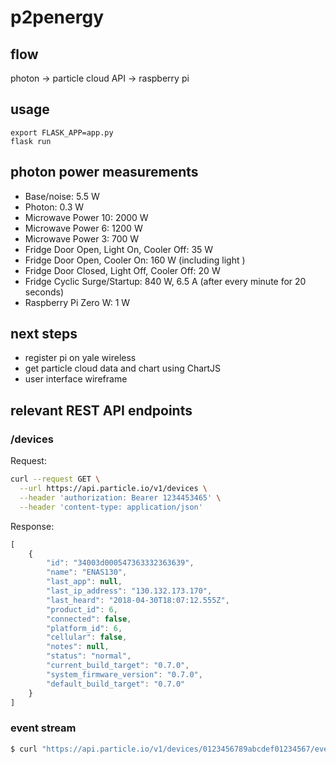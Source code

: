 # p2penergy

## flow

photon -> particle cloud API -> raspberry pi

## usage

```
export FLASK_APP=app.py
flask run
```

## photon power measurements

* Base/noise: 5.5 W
* Photon: 0.3 W
* Microwave Power 10: 2000 W
* Microwave Power 6: 1200 W
* Microwave Power 3: 700 W
* Fridge Door Open, Light On, Cooler Off: 35 W
* Fridge Door Open, Cooler On: 160 W (including light )
* Fridge Door Closed, Light Off, Cooler Off: 20 W
* Fridge Cyclic Surge/Startup: 840 W, 6.5 A (after every minute for 20 seconds)
* Raspberry Pi Zero W: 1 W

## next steps

* register pi on yale wireless
* get particle cloud data and chart using ChartJS
* user interface wireframe

## relevant REST API endpoints

### /devices

Request:

```sh
curl --request GET \
  --url https://api.particle.io/v1/devices \
  --header 'authorization: Bearer 1234453465' \
  --header 'content-type: application/json'
```

Response: 

```js
[
	{
		"id": "34003d000547363332363639",
		"name": "ENAS130",
		"last_app": null,
		"last_ip_address": "130.132.173.170",
		"last_heard": "2018-04-30T18:07:12.555Z",
		"product_id": 6,
		"connected": false,
		"platform_id": 6,
		"cellular": false,
		"notes": null,
		"status": "normal",
		"current_build_target": "0.7.0",
		"system_firmware_version": "0.7.0",
		"default_build_target": "0.7.0"
	}
]
```

### event stream

```sh
$ curl "https://api.particle.io/v1/devices/0123456789abcdef01234567/events?access_token=1234"
```